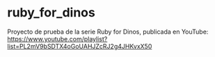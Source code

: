 # ruby_for_dinos

Proyecto de prueba de la serie Ruby for Dinos, publicada en YouTube:
https://www.youtube.com/playlist?list=PL2mV9bSDTX4oGoUAHJZcRJ2g4JHKvxX50
